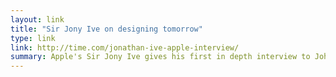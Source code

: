 ```yaml
---
layout: link
title: "Sir Jony Ive on designing tomorrow"
type: link
link: http://time.com/jonathan-ive-apple-interview/
summary: Apple's Sir Jony Ive gives his first in depth interview to John Arlidge of Time magazine.
---
```

